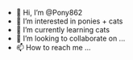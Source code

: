 - 👋 Hi, I’m @Pony862
- 👀 I’m interested in ponies + cats
- 🌱 I’m currently learning cats
- 💞️ I’m looking to collaborate on ...
- 📫 How to reach me ...

<!---
Pony862/Pony862 is a ✨ special ✨ repository because its `README.md` (this file) appears on your GitHub profile.
You can click the Preview link to take a look at your changes.
--->
